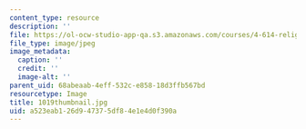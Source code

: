 ```yaml
---
content_type: resource
description: ''
file: https://ol-ocw-studio-app-qa.s3.amazonaws.com/courses/4-614-religious-architecture-and-islamic-cultures-fall-2002/a523eab126d947375df84e1e4d0f390a_1019thumbnail.jpg
file_type: image/jpeg
image_metadata:
  caption: ''
  credit: ''
  image-alt: ''
parent_uid: 68abeaab-4eff-532c-e858-18d3ffb567bd
resourcetype: Image
title: 1019thumbnail.jpg
uid: a523eab1-26d9-4737-5df8-4e1e4d0f390a
---
```

